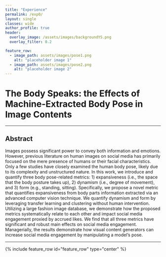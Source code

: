 ```yaml
---  
title: "Experience"
permalink: /exp0/
layout: single
classes: wide
author_profile: true
header:
  overlay_image: /assets/images/backgroundYS.png
  overlay_filter: 0.2

feature_row:
  - image_path: assets/images/pose1.png
    alt: "placeholder image 1"
  - image_path: assets/images/pose2.png
    alt: "placeholder image 2"
---
```

  

# The Body Speaks: the Effects of Machine-Extracted Body Pose in Image Contents

---
## Abstract
 Images possess significant power to convey both information and emotions. However, previous literature on human images on social media has primarily focused on the mere presence of humans or their facial characteristics. Only a few studies have closely examined the human body pose, likely due to its complexity and unstructured nature. In this work, we introduce and quantify three body pose-related metrics: 1&#41; expansiveness (i.e., the space that the body posture takes up), 2&#41; dynamism (i.e., degree of movement), and 3&#41; form (e.g., standing, sitting). Specifically, we propose a novel metric that quantifies expansiveness from body parts information extracted via an advanced computer vision technique. We quantify dynamism and form by leveraging transfer learning and clustering without human intervention. Utilizing a large fashion image database, we demonstrate how the proposed metrics systematically relate to each other and impact social media engagement proxied by accrued likes. We find that all three metrics have significant and robust main effects on social media engagement. Managerially, the results demonstrate how visual content generators can increase social media engagement by manipulating a model’s pose.

---
{% include feature_row id="feature_row" type="center" %}




